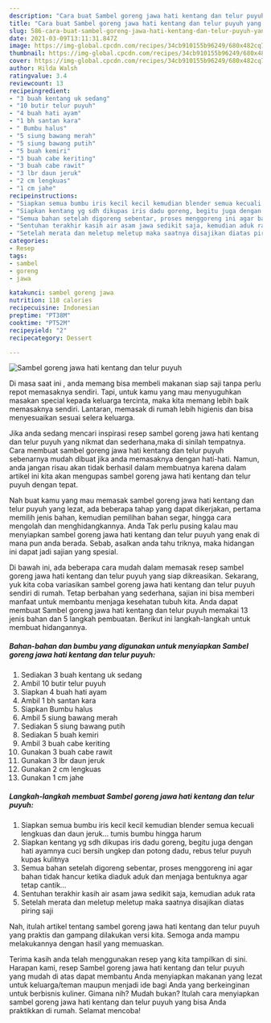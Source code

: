 ```yaml
---
description: "Cara buat Sambel goreng jawa hati kentang dan telur puyuh yang enak Untuk Jualan"
title: "Cara buat Sambel goreng jawa hati kentang dan telur puyuh yang enak Untuk Jualan"
slug: 586-cara-buat-sambel-goreng-jawa-hati-kentang-dan-telur-puyuh-yang-enak-untuk-jualan
date: 2021-03-09T13:11:31.847Z
image: https://img-global.cpcdn.com/recipes/34cb910155b96249/680x482cq70/sambel-goreng-jawa-hati-kentang-dan-telur-puyuh-foto-resep-utama.jpg
thumbnail: https://img-global.cpcdn.com/recipes/34cb910155b96249/680x482cq70/sambel-goreng-jawa-hati-kentang-dan-telur-puyuh-foto-resep-utama.jpg
cover: https://img-global.cpcdn.com/recipes/34cb910155b96249/680x482cq70/sambel-goreng-jawa-hati-kentang-dan-telur-puyuh-foto-resep-utama.jpg
author: Hilda Walsh
ratingvalue: 3.4
reviewcount: 13
recipeingredient:
- "3 buah kentang uk sedang"
- "10 butir telur puyuh"
- "4 buah hati ayam"
- "1 bh santan kara"
- " Bumbu halus"
- "5 siung bawang merah"
- "5 siung bawang putih"
- "5 buah kemiri"
- "3 buah cabe keriting"
- "3 buah cabe rawit"
- "3 lbr daun jeruk"
- "2 cm lengkuas"
- "1 cm jahe"
recipeinstructions:
- "Siapkan semua bumbu iris kecil kecil kemudian blender semua kecuali lengkuas dan daun jeruk... tumis bumbu hingga harum"
- "Siapkan kentang yg sdh dikupas iris dadu goreng, begitu juga dengan hati ayamnya cuci bersih ungkep dan potong dadu, rebus telur puyuh kupas kulitnya"
- "Semua bahan setelah digoreng sebentar, proses menggoreng ini agar bahan tidak hancur ketika diaduk aduk dan menjaga bentuknya agar tetap cantik..."
- "Sentuhan terakhir kasih air asam jawa sedikit saja, kemudian aduk rata"
- "Setelah merata dan meletup meletup maka saatnya disajikan diatas piring saji"
categories:
- Resep
tags:
- sambel
- goreng
- jawa

katakunci: sambel goreng jawa 
nutrition: 118 calories
recipecuisine: Indonesian
preptime: "PT38M"
cooktime: "PT52M"
recipeyield: "2"
recipecategory: Dessert

---
```



![Sambel goreng jawa hati kentang dan telur puyuh](https://img-global.cpcdn.com/recipes/34cb910155b96249/680x482cq70/sambel-goreng-jawa-hati-kentang-dan-telur-puyuh-foto-resep-utama.jpg)

Di masa  saat ini , anda memang bisa membeli makanan siap saji tanpa perlu repot memasaknya sendiri. Tapi, untuk kamu yang mau menyuguhkan masakan special kepada keluarga tercinta, maka kita memang lebih baik memasaknya sendiri. Lantaran, memasak di rumah lebih higienis dan bisa menyesuaikan sesuai selera keluarga.

Jika anda sedang mencari inspirasi resep sambel goreng jawa hati kentang dan telur puyuh yang nikmat dan sederhana,maka di sinilah tempatnya. Cara membuat sambel goreng jawa hati kentang dan telur puyuh  sebenarnya mudah dibuat jika anda memasaknya dengan hati-hati. Namun, anda jangan risau akan tidak berhasil dalam membuatnya 
karena dalam artikel ini kita akan mengupas sambel goreng jawa hati kentang dan telur puyuh dengan tepat.  



Nah buat kamu yang mau memasak sambel goreng jawa hati kentang dan telur puyuh yang lezat, ada beberapa tahap yang dapat dikerjakan, pertama memilih jenis bahan, kemudian pemilihan bahan segar, hingga cara mengolah dan menghidangkannya. Anda Tak perlu pusing kalau mau menyiapkan sambel goreng jawa hati kentang dan telur puyuh yang enak di mana pun anda berada. Sebab, asalkan anda  tahu triknya, maka hidangan ini dapat jadi sajian yang spesial.

Di bawah ini, ada beberapa cara mudah dalam memasak resep sambel goreng jawa hati kentang dan telur puyuh yang siap dikreasikan. Sekarang, yuk kita coba variasikan sambel goreng jawa hati kentang dan telur puyuh sendiri di rumah. Tetap berbahan yang sederhana, sajian ini bisa memberi manfaat untuk membantu menjaga kesehatan tubuh kita. Anda dapat membuat Sambel goreng jawa hati kentang dan telur puyuh memakai 13 jenis bahan dan 5 langkah pembuatan. Berikut ini langkah-langkah untuk membuat hidangannya.

<!--inarticleads1-->

##### Bahan-bahan dan bumbu yang digunakan untuk menyiapkan Sambel goreng jawa hati kentang dan telur puyuh:

1. Sediakan 3 buah kentang uk sedang
1. Ambil 10 butir telur puyuh
1. Siapkan 4 buah hati ayam
1. Ambil 1 bh santan kara
1. Siapkan  Bumbu halus
1. Ambil 5 siung bawang merah
1. Sediakan 5 siung bawang putih
1. Sediakan 5 buah kemiri
1. Ambil 3 buah cabe keriting
1. Gunakan 3 buah cabe rawit
1. Gunakan 3 lbr daun jeruk
1. Gunakan 2 cm lengkuas
1. Gunakan 1 cm jahe




<!--inarticleads2-->

##### Langkah-langkah membuat Sambel goreng jawa hati kentang dan telur puyuh:

1. Siapkan semua bumbu iris kecil kecil kemudian blender semua kecuali lengkuas dan daun jeruk... tumis bumbu hingga harum
1. Siapkan kentang yg sdh dikupas iris dadu goreng, begitu juga dengan hati ayamnya cuci bersih ungkep dan potong dadu, rebus telur puyuh kupas kulitnya
1. Semua bahan setelah digoreng sebentar, proses menggoreng ini agar bahan tidak hancur ketika diaduk aduk dan menjaga bentuknya agar tetap cantik...
1. Sentuhan terakhir kasih air asam jawa sedikit saja, kemudian aduk rata
1. Setelah merata dan meletup meletup maka saatnya disajikan diatas piring saji




Nah, itulah artikel tentang  sambel goreng jawa hati kentang dan telur puyuh  yang praktis dan gampang dilakukan versi kita. Semoga anda mampu melakukannya dengan hasil yang memuaskan. 

Terima kasih anda telah menggunakan resep yang kita tampilkan di sini. Harapan kami, resep  Sambel goreng jawa hati kentang dan telur puyuh yang mudah di atas dapat membantu Anda menyiapkan makanan yang lezat untuk keluarga/teman maupun menjadi ide bagi Anda yang berkeinginan untuk berbisnis kuliner. Gimana nih? Mudah bukan? Itulah cara menyiapkan sambel goreng jawa hati kentang dan telur puyuh yang bisa Anda praktikkan di rumah. Selamat mencoba!

